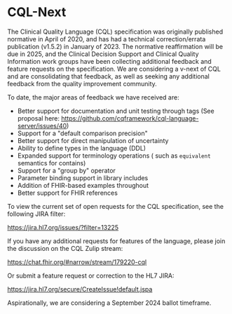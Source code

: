 # CQL-Next

The Clinical Quality Language (CQL) specification was originally published normative in April of 2020, and has had a technical correction/errata publication (v1.5.2) in January of 2023. The normative reaffirmation will be due in 2025, and the Clinical Decision Support and Clinical Quality Information work groups have been collecting additional feedback and feature requests on the specification. We are considering a v-next of CQL and are consolidating that feedback, as well as seeking any additional feedback from the quality improvement community.

To date, the major areas of feedback we have received are:

* Better support for documentation and unit testing through tags (See proposal here: https://github.com/cqframework/cql-language-server/issues/40)
* Support for a "default comparison precision"
* Better support for direct manipulation of uncertainty
* Ability to define types in the language (DDL)
* Expanded support for terminology operations ( such as `equivalent` semantics for contains)
* Support for a "group by" operator
* Parameter binding support in library includes
* Addition of FHIR-based examples throughout
* Better support for FHIR references

To view the current set of open requests for the CQL specification, see the following JIRA filter:

https://jira.hl7.org/issues/?filter=13225

If you have any additional requests for features of the language, please join the discussion on the CQL Zulip stream:

https://chat.fhir.org/#narrow/stream/179220-cql

Or submit a feature request or correction to the HL7 JIRA:

https://jira.hl7.org/secure/CreateIssue!default.jspa

Aspirationally, we are considering a September 2024 ballot timeframe.
